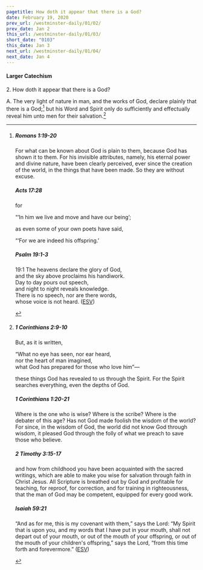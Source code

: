 ```yaml
---
pagetitle: How doth it appear that there is a God?
date: February 19, 2020
prev_url: /westminster-daily/01/02/
prev_date: Jan 2
this_url: /westminster-daily/01/03/
short_date: "0103"
this_date: Jan 3
next_url: /westminster-daily/01/04/
next_date: Jan 4
---
```


#### Larger Catechism

<span class="q">2.</span> How doth it appear that there is a God?

<span class="q">A.</span> The very light of nature in man, and the works of God, declare plainly that there is a God;[^fnref:wlc1] but his Word and Spirit only do sufficiently and effectually reveal him unto men for their salvation.[^fnref:wlc2]


[^fnref:wlc1]: <div class="esv"><h5>Romans 1:19-20</h5> <div class="esv-text"><p id="p45001019.01-1">For what can be known about God is plain to them, because God has shown it to them. For his invisible attributes, namely, his eternal power and divine nature, have been clearly perceived, ever since the creation of the world, in the things that have been made. So they are without excuse.</p> </div><h5>Acts 17:28</h5> <div class="esv-text"><p id="p44017028.01-2">for</p> <div class="block-indent"> <p class="line-group" id="p44017028.02-2">&#8220;&#8216;In him we live and move and have our being&#8217;;</p> </div> <p class="same-paragraph" id="p44017028.12-2">as even some of your own poets have said,</p> <div class="block-indent"> <p class="line-group" id="p44017028.21-2">&#8220;&#8216;For we are indeed his offspring.&#8217;</p> </div> </div><h5>Psalm 19:1-3</h5> <div class="esv-text">  <div class="block-indent"> <p class="line-group" id="p19019001.15-3"><span class="chapter-num" id="v19019001-3">19:1&nbsp;</span>The heavens declare the glory of God,<br /> <span class="indent"></span>and the sky above proclaims his handiwork.<br />  Day to day pours out speech,<br /> <span class="indent"></span>and night to night reveals knowledge.<br />  There is no speech, nor are there words,<br /> <span class="indent"></span>whose voice is not heard.  (<a href="http://www.esv.org" class="copyright">ESV</a>)</p> </div> </div> </div>

[^fnref:wlc2]: <div class="esv"><h5>1 Corinthians 2:9-10</h5> <div class="esv-text"><p id="p46002009.01-1">But, as it is written,</p> <div class="block-indent"> <p class="line-group" id="p46002009.06-1">&#8220;What no eye has seen, nor ear heard,<br /> <span class="indent"></span>nor the heart of man imagined,<br /> what God has prepared for those who love him&#8221;&#8212;</p> </div>  <p class="same-paragraph" id="p46002010.01-1">these things God has revealed to us through the Spirit. For the Spirit searches everything, even the depths of God.</p> </div><h5>1 Corinthians 1:20-21</h5> <div class="esv-text"><p class="same-paragraph" id="p46001020.01-2">Where is the one who is wise? Where is the scribe? Where is the debater of this age? Has not God made foolish the wisdom of the world? For since, in the wisdom of God, the world did not know God through wisdom, it pleased God through the folly of what we preach to save those who believe.</p> </div><h5>2 Timothy 3:15-17</h5> <div class="esv-text"><p id="p55003015.01-3">and how from childhood you have been acquainted with the sacred writings, which are able to make you wise for salvation through faith in Christ Jesus. All Scripture is breathed out by God and profitable for teaching, for reproof, for correction, and for training in righteousness, that the man of God may be competent, equipped for every good work.</p> </div><h5>Isaiah 59:21</h5> <div class="esv-text"><p class="same-paragraph" id="p23059021.01-4">&#8220;And as for me, this is my covenant with them,&#8221; says the <span class="small-caps">Lord</span>: &#8220;My Spirit that is upon you, and my words that I have put in your mouth, shall not depart out of your mouth, or out of the mouth of your offspring, or out of the mouth of your children's offspring,&#8221; says the <span class="small-caps">Lord</span>, &#8220;from this time forth and forevermore.&#8221;  (<a href="http://www.esv.org" class="copyright">ESV</a>)</p> </div> </div>

